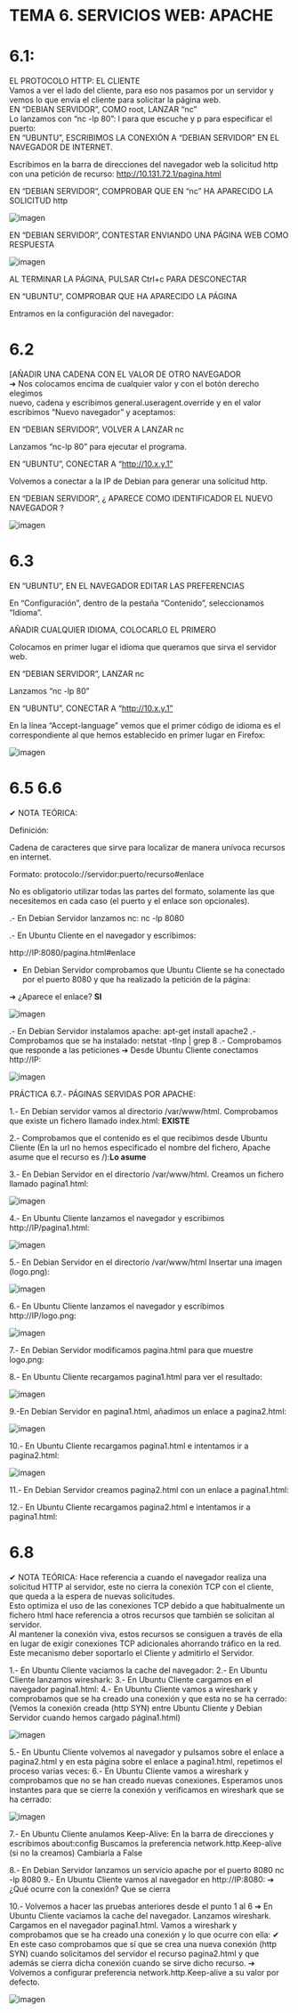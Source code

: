 # TEMA 6. SERVICIOS WEB: APACHE

# 6.1:
EL PROTOCOLO HTTP: EL CLIENTE  
Vamos a ver el lado del cliente, para eso nos pasamos por un servidor y vemos lo que envía el cliente para solicitar la página web.  
EN “DEBIAN SERVIDOR”, COMO root, LANZAR “nc”  
Lo lanzamos con “nc -lp 80”: l para que escuche y p para especificar el puerto:  
EN “UBUNTU”, ESCRIBIMOS LA CONEXIÓN A “DEBIAN  SERVIDOR” EN EL NAVEGADOR DE INTERNET.  

Escribimos en la barra de direcciones del navegador web la solicitud http con una petición de recurso: http://10.131.72.1/pagina.html


EN “DEBIAN SERVIDOR”, COMPROBAR QUE EN “nc” HA  APARECIDO LA SOLICITUD http

![imagen](https://github.com/user-attachments/assets/fd52fc80-a278-44f7-929e-b70c733950f5)

EN “DEBIAN SERVIDOR”, CONTESTAR ENVIANDO UNA  PÁGINA WEB COMO RESPUESTA

![imagen](https://github.com/user-attachments/assets/b40c1bee-4735-4715-a82f-c597fa3ddd2c)

AL TERMINAR LA PÁGINA, PULSAR Ctrl+c PARA  DESCONECTAR

EN “UBUNTU”, COMPROBAR QUE HA APARECIDO LA PÁGINA


Entramos en la configuración del navegador:

# 6.2

[AÑADIR UNA CADENA CON EL VALOR DE OTRO NAVEGADOR  
➔ Nos colocamos encima de cualquier valor y con el botón derecho elegimos  
nuevo, cadena y escribimos general.useragent.override y en el valor  
escribimos “Nuevo navegador” y aceptamos:  

EN “DEBIAN SERVIDOR”, VOLVER A LANZAR nc  

Lanzamos “nc-lp 80” para ejecutar el programa.  

EN “UBUNTU”, CONECTAR A “http://10.x.y.1”  

Volvemos a conectar a la IP de Debian para generar una solicitud http.  

EN “DEBIAN SERVIDOR”, ¿ APARECE COMO  IDENTIFICADOR EL NUEVO NAVEGADOR ? 

![imagen](https://github.com/user-attachments/assets/a90a1838-6f53-4a6f-a801-8621313684ec)

# 6.3 
EN “UBUNTU”, EN EL NAVEGADOR EDITAR LAS PREFERENCIAS

En “Configuración”, dentro de la pestaña “Contenido”, seleccionamos “Idioma”.

AÑADIR CUALQUIER IDIOMA, COLOCARLO EL PRIMERO

Colocamos en primer lugar el idioma que queramos que sirva el servidor web.

EN “DEBIAN SERVIDOR”, LANZAR nc

Lanzamos “nc -lp 80”

EN “UBUNTU”, CONECTAR A “http://10.x.y.1”

En la línea “Accept-language” vemos que el primer código de idioma es el correspondiente al que hemos establecido en primer lugar en Firefox:

![imagen](https://github.com/user-attachments/assets/501d14ff-01f9-447d-b602-a00754a14a58)

# 6.5 6.6

✔ NOTA TEÓRICA:

Definición:

Cadena de caracteres que sirve para localizar de manera unívoca
recursos en internet.

Formato: protocolo://servidor:puerto/recurso#enlace

No es obligatorio utilizar todas las partes del formato, solamente las
que necesitemos en cada caso (el puerto y el enlace son opcionales).

.- En Debian Servidor lanzamos nc: nc -lp 8080

.- En Ubuntu Cliente en el navegador y escribimos:

http://IP:8080/pagina.html#enlace
- En Debian Servidor comprobamos que Ubuntu Cliente se ha conectado por el
puerto 8080 y que ha realizado la petición de la página:

➔ ¿Aparece el enlace? **SI**

![imagen](https://github.com/user-attachments/assets/a601384b-2eb2-487b-a99d-97d660052a51)

.- En Debian Servidor instalamos apache:
apt-get install apache2
.- Comprobamos que se ha instalado:
netstat -tlnp | grep 8
.- Comprobamos que responde a las peticiones
➔ Desde Ubuntu Cliente conectamos http://IP:

![imagen](https://github.com/user-attachments/assets/e624a1b4-5088-4157-a7e1-3daa66884098)

PRÁCTICA 6.7.- PÁGINAS SERVIDAS POR APACHE:

1.- En Debian servidor vamos al directorio /var/www/html. Comprobamos que existe un fichero llamado index.html: **EXISTE**

2.- Comprobamos que el contenido es el que recibimos desde Ubuntu Cliente (En la url no hemos especificado el nombre del fichero, Apache asume que el recurso es /):**Lo asume**

3.- En Debian Servidor en el directorio /var/www/html. Creamos un fichero llamado pagina1.html:

![imagen](https://github.com/user-attachments/assets/cdf76b04-88e4-4934-93df-e5b85262ded6)

4.- En Ubuntu Cliente lanzamos el navegador y escribimos http://IP/pagina1.html:

![imagen](https://github.com/user-attachments/assets/3f563f1e-53e3-46e5-8016-159eef7e8364)

5.- En Debian Servidor en el directorio /var/www/html Insertar una imagen (logo.png):

![imagen](https://github.com/user-attachments/assets/b7ab2856-5021-4144-b5ce-d88f0f28b15e)


6.- En Ubuntu Cliente lanzamos el navegador y escribimos http://IP/logo.png:

![imagen](https://github.com/user-attachments/assets/6097eaa6-16cc-4c6e-807a-2769413181bd)


7.- En Debian Servidor modificamos pagina.html para que muestre logo.png:

8.- En Ubuntu Cliente recargamos pagina1.html para ver el resultado:

![imagen](https://github.com/user-attachments/assets/7374579b-b6de-400a-b80a-2dc54d98ea6c)

9.-En Debian Servidor en pagina1.html, añadimos un enlace a pagina2.html:

![imagen](https://github.com/user-attachments/assets/812828f7-3788-44fc-baa7-dac33dc2d112)


10.- En Ubuntu Cliente recargamos pagina1.html e intentamos ir a pagina2.html:

![imagen](https://github.com/user-attachments/assets/88d71ed9-5963-4b2f-a4fe-b3c7711f115c)

11.- En Debian Servidor creamos pagina2.html con un enlace a pagina1.html:

12.- En Ubuntu Cliente recargamos pagina2.html e intentamos ir a pagina1.html:

# 6.8

✔ NOTA TEÓRICA: 
Hace referencia a cuando el navegador realiza una solicitud HTTP al servidor, este no cierra la conexión TCP con el cliente, que queda a la espera de nuevas solicitudes.  
Esto optimiza el uso de las conexiones TCP debido a que habitualmente un fichero html hace referencia a otros recursos que también se solicitan al servidor.  
Al mantener la conexión viva, estos recursos se consiguen a través de ella en lugar de exigir conexiones TCP adicionales ahorrando tráfico en la red.  
Este mecanismo deber soportarlo el Cliente y admitirlo el Servidor.  

1.- En Ubuntu Cliente vaciamos la cache del navegador:
2.- En Ubuntu Cliente lanzamos wireshark:
3.- En Ubuntu Cliente cargamos en el navegador pagina1.html:
4.- En Ubuntu Cliente vamos a wireshark y comprobamos que se ha creado una conexión y que esta no se ha cerrado:
(Vemos la conexión creada (http SYN) entre Ubuntu Cliente y Debian Servidor cuando hemos cargado página1.html)

![imagen](https://github.com/user-attachments/assets/5219a853-953e-4b4b-ba62-dbd4d7b41b19)

5.- En Ubuntu Cliente volvemos al navegador y pulsamos sobre el enlace a pagina2.html y en esta página sobre el enlace a pagina1.html, repetimos el proceso varias veces:
6.- En Ubuntu Cliente vamos a wireshark y comprobamos que no se han creado nuevas  conexiones. Esperamos unos instantes para que se cierre la conexión y verificamos en wireshark que se ha cerrado:

![imagen](https://github.com/user-attachments/assets/57053b15-bf6b-4fb3-befe-a439db16df5a)

7.- En Ubuntu Cliente anulamos Keep-Alive: 
En la barra de direcciones y escribimos about:config 
Buscamos la preferencia network.http.Keep-alive (si no la creamos)
Cambiarla a False


8.- En Debian Servidor lanzamos un servicio apache por el puerto 8080
nc -lp 8080
9.- En Ubuntu Cliente vamos al navegador en http://IP:8080:
➔ ¿Qué ocurre con la conexión? Que se cierra

10.- Volvemos a hacer las pruebas anteriores desde el punto 1 al 6
➔ En Ubuntu Cliente vaciamos la cache del navegador. Lanzamos wireshark. Cargamos en el navegador pagina1.html. Vamos a wireshark y comprobamos que se ha creado una conexión y lo que ocurre con ella:
✔ En este caso comprobamos que sí que se crea una nueva conexión (http SYN) cuando solicitamos del servidor el recurso pagina2.html y que además se cierra dicha conexión cuando se sirve dicho recurso.
➔ Volvemos a configurar preferencia network.http.Keep-alive a su valor por defecto.

![imagen](https://github.com/user-attachments/assets/3f6b6001-50b1-448e-a56e-a4c8beaf8c4e)

